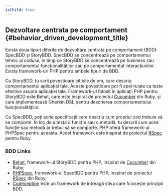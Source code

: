 ```yaml
---
isChild: true
---
```


## Dezvoltare centrata pe comportament {#behavior_driven_development_title}

Exista doua tipuri diferite de dezvoltare centrata pe comportament (BDD): SpecBDD și StoryBDD. SpecBDD se concentrează
pe comportamentul tehnic al codului, în timp ce StoryBDD se concentrează pe business sau comportamentul
funcționalităților sau pe comportamentul interacțiunilor. Exista framework-uri PHP pentru ambele tipuri de BDD.

Cu StoryBDD, tu scrii povestioare citibile de om, care descriu comportamentul aplicației tale. Aceste povestioare pot fi
apoi rulate ca teste efective asupra aplicației tale. Framework-ul folosit în aplicații PHP pentru StoryBDD este Behat,
care este inspirat de proiectul [Cucumber](http://cukes.info/) din Ruby, și care implementează Gherkin DSL pentru
descrierea comportamentului funcționalităților.

Cu SpecBDD, poți scrie specificații care descriu cum propriul cod trebuie să se comporte. În loc de a testa o funcție
sau o metodă, tu descrii cum acea funcție sau metodă ar trebui să se comporte. PHP oferă framework-ul PHPSpec pentru
aceasta. Acest framework este inspirat de proiectul [RSpec](http://rspec.info/) pentru Ruby.

### BDD Links

* [Behat](http://behat.org/), framework-ul StoryBDD pentru PHP, inspirat de [Cucumber](http://cukes.info/) din Ruby;
* [PHPSpec](http://www.phpspec.net/), framework-ul SpecBDD pentru PHP, inspirat de proiectul [RSpec](http://rspec.info/) din Ruby;
* [Codeception](http://www.codeception.com) este un framework de întreagă stiva care folosește principii BDD.
